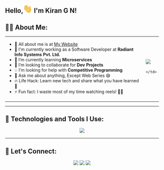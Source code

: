 ## Hello,<img src="https://raw.githubusercontent.com/ABSphreak/ABSphreak/master/gifs/Hi.gif" width="30px"> I'm Kiran G N! 



## 🧑‍💻 About Me:

<table>
  <tr>
    <td>
      <ul>
        <li>📌 All about me is at <a href="https://kirangn24.github.io/Portfolio/">My Website</a></li>
        <li>🔭 I'm currently working as a Software Developer at <strong>Radiant Info Systems Pvt. Ltd.</strong></li>
        <li>🌱 I’m currently learning <strong>Microservices</strong></li>
        <li>🤝 I’m looking to collaborate for <strong>Dev Projects</strong></li>
        <li>💡 I’m looking for help with <strong>Competitive Programming</strong></li>
        <li>💬 Ask me about anything, Except Web Series 😅</li>
        <li>🔥 Life Hack: Learn new tech and share what you have learned 🎉</li>
        <li>⚡ Fun fact: I waste most of my time watching reels! 🎥😂</li>
      </ul>
    </td>
    <td>
      <img src="https://cdn.dribbble.com/users/2131993/screenshots/4948736/thoughtworks-gif_dribbble.gif">

    </td>
  </tr>
</table>

---

## 🚀 Technologies and Tools I Use:

<p align="center">
  <img src="https://skillicons.dev/icons?i=java,spring,mysql,hibernate,html,css,js,bootstrap,jquery,git,linux" />
</p>

---

## 🔗 Let's Connect:
<p align="center">
  <a href="https://www.linkedin.com/in/kiran-g-n-1771a1220"><img src="https://img.shields.io/badge/LinkedIn-blue?style=for-the-badge&logo=linkedin"></a>
  <a href="https://github.com/Kirangn24"><img src="https://img.shields.io/badge/GitHub-black?style=for-the-badge&logo=github"></a>
  <a href="kirangn2406@gmail.com"><img src="https://img.shields.io/badge/Email-red?style=for-the-badge&logo=gmail"></a>
</p>
